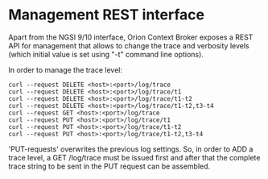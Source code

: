 # Management REST interface

Apart from the NGSI 9/10 interface, Orion Context Broker exposes a REST
API for management that allows to change the trace and verbosity levels
(which initial value is set using "-t" command line options).

In order to manage the trace level:

```
curl --request DELETE <host>:<port>/log/trace
curl --request DELETE <host>:<port>/log/trace/t1
curl --request DELETE <host>:<port>/log/trace/t1-t2
curl --request DELETE <host>:<port>/log/trace/t1-t2,t3-t4
curl --request GET <host>:<port>/log/trace
curl --request PUT <host>:<port>/log/trace/t1
curl --request PUT <host>:<port>/log/trace/t1-t2
curl --request PUT <host>:<port>/log/trace/t1-t2,t3-t4
```

'PUT-requests' overwrites the previous log settings. So, in order to ADD
a trace level, a GET /log/trace must be issued first and after that the
complete trace string to be sent in the PUT request can be assembled.
